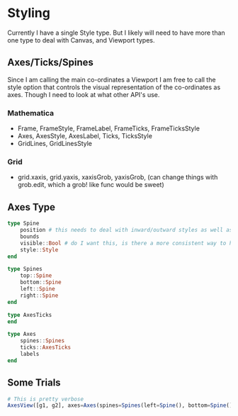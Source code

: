 # Styling
Currently I have a single Style type. But I likely will need to have more than one type to
deal with Canvas, and Viewport types.

## Axes/Ticks/Spines
Since I am calling the main co-ordinates a Viewport I am free to call the style option that
controls the visual representation of the co-ordinates as axes. Though I need to look at
what other API's use.

### Mathematica
* Frame, FrameStyle, FrameLabel, FrameTicks, FrameTicksStyle
* Axes, AxesStyle, AxesLabel, Ticks, TicksStyle
* GridLines, GridLinesStyle

### Grid
* grid.xaxis, grid.yaxis, xaxisGrob, yaxisGrob, (can change things with grob.edit, which a
    grob! like func would be sweet)

## Axes Type
```julia
type Spine
    position # this needs to deal with inward/outward styles as well as special "center", or the different coordinate locations
    bounds
    visible::Bool # do I want this, is there a more consistent way to have this on/off
    style::Style
end

type Spines
    top::Spine
    bottom::Spine
    left::Spine
    right::Spine
end

type AxesTicks
end

type Axes
    spines::Spines
    ticks::AxesTicks
    labels
end
```

## Some Trials
```julia
# This is pretty verbose
AxesView([g1, g2], axes=Axes(spines=Spines(left=Spine(), bottom=Spine())))
```
